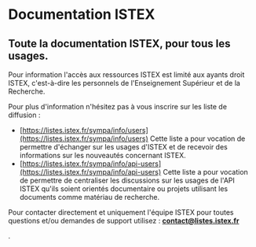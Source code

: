 # Documentation ISTEX

## Toute la documentation ISTEX, pour tous les usages.

Pour information l'accès aux ressources ISTEX est limité aux ayants droit ISTEX, c'est-à-dire les personnels de l'Enseignement Supérieur et de la Recherche.

Pour plus d'information n'hésitez pas à vous inscrire sur les liste de diffusion :

* [https://listes.istex.fr/sympa/info/users](https://listes.istex.fr/sympa/info/users)    Cette liste a  pour vocation de permettre d'échanger sur les usages d'ISTEX et de recevoir des informations sur les nouveautés concernant ISTEX.
* [https://listes.istex.fr/sympa/info/api-users](https://listes.istex.fr/sympa/info/api-users)  Cette liste a pour vocation de permettre de centraliser les discussions sur les usages de l'API ISTEX qu'ils soient orientés documentaire ou projets utilisant les documents comme matériau de recherche.

Pour contacter directement et uniquement l'équipe ISTEX pour toutes questions et/ou demandes de support  utilisez : **contact@listes.istex.fr** 



.

  
  
  






## 



